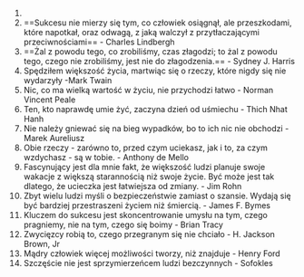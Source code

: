 
1. 
2. ==Sukcesu nie mierzy się tym, co człowiek osiągnął, ale przeszkodami, które napotkał, oraz odwagą, z jaką walczył z przytłaczającymi przeciwnościami==  - Charles Lindbergh
3. ==Żal z powodu tego, co zrobiliśmy, czas złagodzi; to żal z powodu tego, czego nie zrobiliśmy, jest nie do złagodzenia.== - Sydney J. Harris
4. Spędziłem większość życia, martwiąc się o rzeczy, które nigdy się nie wydarzyły -Mark Twain
5. Nic, co ma wielką wartość w życiu, nie przychodzi łatwo - Norman Vincent Peale
6. Ten, kto naprawdę umie żyć, zaczyna dzień od uśmiechu - Thich Nhat Hanh
7. Nie należy gniewać się na bieg wypadków, bo to ich nic nie obchodzi - Marek Aureliusz
8. Obie rzeczy - zarówno to, przed czym uciekasz, jak i to, za czym wzdychasz - są w tobie. - Anthony de Mello
9. Fascynujący jest dla mnie fakt, że większość ludzi planuje swoje wakacje z większą starannością niż swoje życie. Być może jest tak dlatego, że ucieczka jest łatwiejsza od zmiany. - Jim Rohn
10. Zbyt wielu ludzi myśli o bezpieczeństwie zamiast o szansie. Wydają się być bardziej przestraszeni życiem niż śmiercią. - James F. Bymes
11. Kluczem do sukcesu jest skoncentrowanie umysłu na tym, czego pragniemy, nie na tym, czego się boimy - Brian Tracy
12. Zwycięzcy robią to, czego przegranym się nie chciało - H. Jackson Brown, Jr
13. Mądry człowiek więcej możliwości tworzy, niż znajduje - Henry Ford
14. Szczęście nie jest sprzymierzeńcem ludzi bezczynnych - Sofokles

